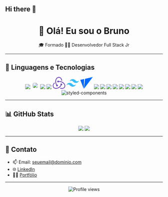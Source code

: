 ## Hi there 👋

<!--
**bgioradelta/bgioradelta** is a ✨ _special_ ✨ repository because its `README.md` (this file) appears on your GitHub profile.

Here are some ideas to get you started:

- 🔭 I’m currently working on ...
- 🌱 I’m currently learning ...
- 👯 I’m looking to collaborate on ...
- 🤔 I’m looking for help with ...
- 💬 Ask me about ...
- 📫 How to reach me: ...
- 😄 Pronouns: ...
- ⚡ Fun fact: ...
-->

<h1 align="center">👋 Olá! Eu sou o Bruno</h1>

<p align="center">
  🎓 Formado
  👨‍💻 Desenvolvedor Full Stack Jr
</p>

---

## 🚀 Linguagens e Tecnologias

<p align="center">
  <img src="https://cdn.jsdelivr.net/gh/devicons/devicon/icons/react/react-original.svg" height="40"/>
  <img src="https://cdn.jsdelivr.net/gh/devicons/devicon/icons/nextjs/nextjs-original.svg" height="40" style="background-color: white; padding: 4px; border-radius: 8px"/>
  <img src="https://cdn.jsdelivr.net/gh/devicons/devicon/icons/typescript/typescript-original.svg" height="40"/>
  <img src="https://cdn.jsdelivr.net/gh/devicons/devicon/icons/javascript/javascript-original.svg" height="40"/>
  <img src="https://raw.githubusercontent.com/devicons/devicon/master/icons/redux/redux-original.svg" height="40"/>
  <img src="https://raw.githubusercontent.com/devicons/devicon/master/icons/tailwindcss/tailwindcss-plain.svg" height="40"/>
  <img src="https://raw.githubusercontent.com/devicons/devicon/master/icons/vite/vite-original.svg" height="40"/>
  <img src="https://cdn.jsdelivr.net/gh/devicons/devicon/icons/nodejs/nodejs-original.svg" height="40"/>
  <img src="https://cdn.jsdelivr.net/gh/devicons/devicon/icons/git/git-original.svg" height="40"/>
  <img src="https://cdn.jsdelivr.net/gh/devicons/devicon/icons/github/github-original.svg" height="40"/>
  <img src="https://cdn.jsdelivr.net/gh/devicons/devicon/icons/jest/jest-plain.svg" height="40"/>
  <img src="https://cdn.jsdelivr.net/gh/devicons/devicon/icons/html5/html5-original.svg" height="40"/>
  <img src="https://cdn.jsdelivr.net/gh/devicons/devicon/icons/css3/css3-original.svg" height="40"/>
  <img src="https://cdn.jsdelivr.net/gh/devicons/devicon/icons/postgresql/postgresql-original.svg" height="40"/>
  <img src="https://cdn.jsdelivr.net/gh/devicons/devicon/icons/express/express-original.svg" height="40"/>
  <img src="https://styled-components.com/logo.png" alt="styled-components" height="40" />
</p>

---

## 📊 GitHub Stats

<p align="center">
  <img src="https://github-readme-stats.vercel.app/api?username=bgioradelta&show_icons=true&theme=react&locale=pt-br" height="180"/>
  <img src="https://github-readme-stats.vercel.app/api/top-langs/?username=bgioradelta&layout=compact&theme=react&langs_count=8" height="180"/>
</p>

---

## 💬 Contato

- 📫 Email: seuemail@dominio.com
- 🌐 [LinkedIn](https://linkedin.com/in/seu-usuario)
- 🧑‍💻 [Portfólio](https://seusite.com)

---

<p align="center">
  <img src="https://komarev.com/ghpvc/?username=bgioradelta&color=blue" alt="Profile views" />
</p>
